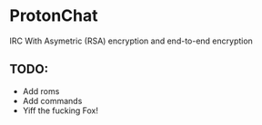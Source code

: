 # ProtonChat
IRC With Asymetric (RSA) encryption and end-to-end encryption

## TODO:
- Add roms
- Add commands
- Yiff the fucking Fox!
